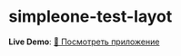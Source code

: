 # simpleone-test-layot

**Live Demo**: [🔗 Посмотреть приложение](https://ulaista.github.io/simpleone-test-layot/)
